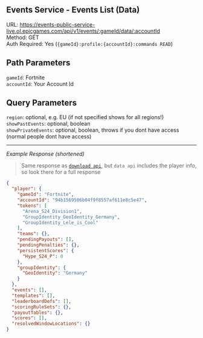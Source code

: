 ## Events Service - Events List (Data)

URL: https://events-public-service-live.ol.epicgames.com/api/v1/events/:gameId/data/:accountId \
Method: GET \
Auth Required: Yes (`{gameId}:profile:{accountId}:commands READ`)

## Path Parameters

`gameId`: Fortnite <br/>
`accountId`: Your Account Id

## Query Parameters

`region`: optional, e.g. EU (if not specified shows for all regions!) <br/>
`showPastEvents`: optional, boolean <br/>
`showPrivateEvents`: optional, boolean, throws if you dont have access (normal people dont have access)

---

_Example Response (shortened)_

> Same response as [`download api`](./Download.md), but `data api` includes the player info, so look there for a full response

```json
{
  "player": {
    "gameId": "Fortnite",
    "accountId": "94b1569506b04f9f8557af611e8c5e47",
    "tokens": [
      "Arena_S24_Division1",
      "GroupIdentity_GeoIdentity_Germany",
      "GroupIdentity_Lele_is_Cool"
    ],
    "teams": {},
    "pendingPayouts": [],
    "pendingPenalties": {},
    "persistentScores": {
      "Hype_S24_P": 0
    },
    "groupIdentity": {
      "GeoIdentity": "Germany"
    }
  },
  "events": [],
  "templates": [],
  "leaderboardDefs": [],
  "scoringRuleSets": {},
  "payoutTables": {},
  "scores": [],
  "resolvedWindowLocations": {}
}
```
